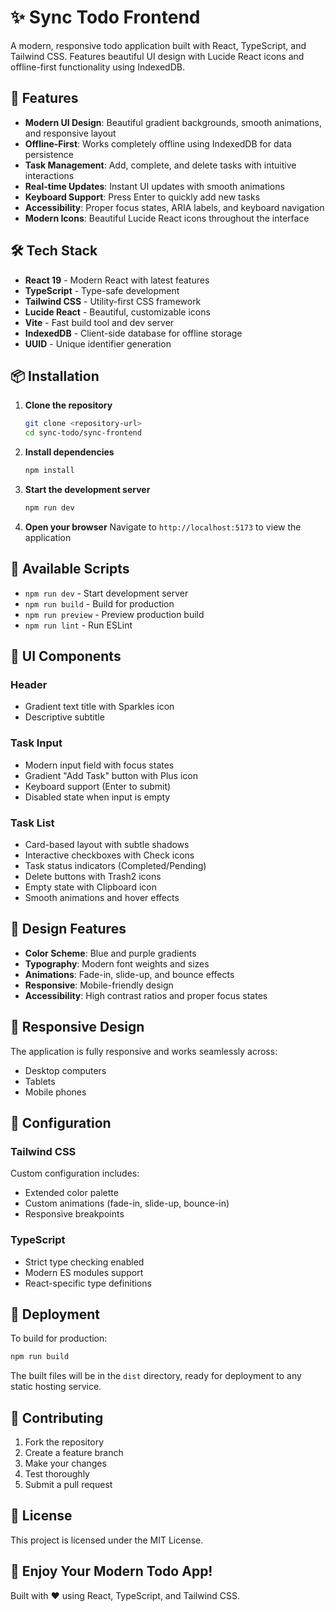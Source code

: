# ✨ Sync Todo Frontend

A modern, responsive todo application built with React, TypeScript, and Tailwind CSS. Features beautiful UI design with Lucide React icons and offline-first functionality using IndexedDB.

## 🚀 Features

- **Modern UI Design**: Beautiful gradient backgrounds, smooth animations, and responsive layout
- **Offline-First**: Works completely offline using IndexedDB for data persistence
- **Task Management**: Add, complete, and delete tasks with intuitive interactions
- **Real-time Updates**: Instant UI updates with smooth animations
- **Keyboard Support**: Press Enter to quickly add new tasks
- **Accessibility**: Proper focus states, ARIA labels, and keyboard navigation
- **Modern Icons**: Beautiful Lucide React icons throughout the interface

## 🛠️ Tech Stack

- **React 19** - Modern React with latest features
- **TypeScript** - Type-safe development
- **Tailwind CSS** - Utility-first CSS framework
- **Lucide React** - Beautiful, customizable icons
- **Vite** - Fast build tool and dev server
- **IndexedDB** - Client-side database for offline storage
- **UUID** - Unique identifier generation

## 📦 Installation

1. **Clone the repository**
   ```bash
   git clone <repository-url>
   cd sync-todo/sync-frontend
   ```

2. **Install dependencies**
   ```bash
   npm install
   ```

3. **Start the development server**
   ```bash
   npm run dev
   ```

4. **Open your browser**
   Navigate to `http://localhost:5173` to view the application

## 🎯 Available Scripts

- `npm run dev` - Start development server
- `npm run build` - Build for production
- `npm run preview` - Preview production build
- `npm run lint` - Run ESLint

## 🎨 UI Components

### Header
- Gradient text title with Sparkles icon
- Descriptive subtitle

### Task Input
- Modern input field with focus states
- Gradient "Add Task" button with Plus icon
- Keyboard support (Enter to submit)
- Disabled state when input is empty

### Task List
- Card-based layout with subtle shadows
- Interactive checkboxes with Check icons
- Task status indicators (Completed/Pending)
- Delete buttons with Trash2 icons
- Empty state with Clipboard icon
- Smooth animations and hover effects

## 🎨 Design Features

- **Color Scheme**: Blue and purple gradients
- **Typography**: Modern font weights and sizes
- **Animations**: Fade-in, slide-up, and bounce effects
- **Responsive**: Mobile-friendly design
- **Accessibility**: High contrast ratios and proper focus states

## 📱 Responsive Design

The application is fully responsive and works seamlessly across:
- Desktop computers
- Tablets
- Mobile phones

## 🔧 Configuration

### Tailwind CSS
Custom configuration includes:
- Extended color palette
- Custom animations (fade-in, slide-up, bounce-in)
- Responsive breakpoints

### TypeScript
- Strict type checking enabled
- Modern ES modules support
- React-specific type definitions

## 🚀 Deployment

To build for production:

```bash
npm run build
```

The built files will be in the `dist` directory, ready for deployment to any static hosting service.

## 🤝 Contributing

1. Fork the repository
2. Create a feature branch
3. Make your changes
4. Test thoroughly
5. Submit a pull request

## 📄 License

This project is licensed under the MIT License.

## 🎉 Enjoy Your Modern Todo App!

Built with ❤️ using React, TypeScript, and Tailwind CSS.
